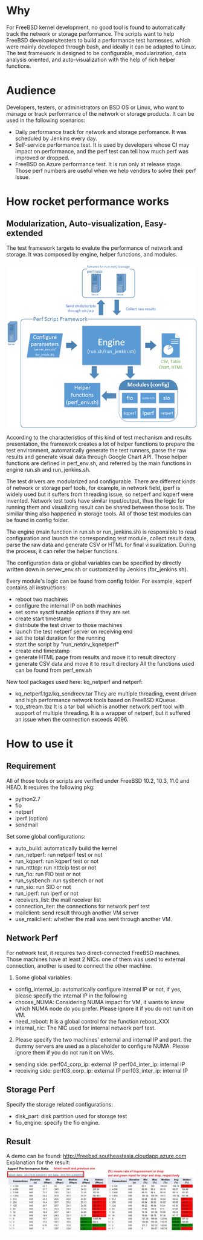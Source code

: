 # Why 
For FreeBSD kernel development, no good tool is found to automatically track the network or storage performance. The scripts want to help FreeBSD developers/testers to build a performance test harnesses, which were mainly developed through bash, and ideally it can be adapted to Linux. The test framework is designed to be configurable, modularization, data analysis oriented, and auto-visualization with the help of rich helper functions.
# Audience
Developers, testers, or administrators on BSD OS or Linux, who want to manage or track performance of the network or storage products. It can be used in the following scenarios:
* Daily performance track for network and storage perfomance. It was scheduled by Jenkins every day.
* Self-service performance test. It is used by developers whose CI may impact on performance, and the perf test can tell how much perf was improved or dropped.
* FreeBSD on Azure performance test. It is run only at release stage. Those perf numbers are useful when we help vendors to solve their perf issue.
# How rocket performance works
## Modularization, Auto-visualization, Easy-extended
The test framework targets to evalute the performance of network and storage. It was composed by engine, helper functions, and modules.

![Overview of framework](doc/framework.png)

According to the characteristics of this kind of test mechanism and results presentation, the framework creates a lot of helper functions to prepare the test environment, automatically generate the test runners, parse the raw results and generate visual data through Google Chart API. Those helper functions are defined in perf_env.sh, and referred by the main functions in engine run.sh and run_jenkins.sh.

The test drivers are modularized and configurable. There are different kinds of network or storage perf tools, for example, in network field, iperf is widely used but it suffers from threading issue, so netperf and kqperf were invented. Network test tools have similar input/output, thus the logic for running them and visualizing result can be shared between those tools. The similiar thing also happened in storage tools. All of those test modules can be found in config folder.

The engine (main function in run.sh or run_jenkins.sh) is responsible to read configuration and launch the corresponding test module, collect result data, parse the raw data and generate CSV or HTML for final visualization. During the process, it can refer the helper functions.

The configuration data or global variables can be specified by directly written down in server_env.sh or customized by Jenkins (for_jenkins.sh).

Every module's logic can be found from config folder. For example, kqperf contains all instructions:
* reboot two machines 
* configure the internal IP on both machines
* set some sysctl tunable options if they are set
* create start timestamp
* distribute the test driver to those machines
* launch the test netperf server on receiving end
* set the total duration for the running
* start the script by "run_netdrv_kqnetperf"
* create end timestamp
* generate HTML page from results and move it to result directory
* generate CSV data and move it to result directory
All the functions used can be found from perf_env.sh

New tool packages used here: kq_netperf and netperf:
* kq_netperf.tgz/kq_sendrecv.tar 
They are multiple threading, event driven and high performance network tools based on FreeBSD KQueue.
* tcp_stream.tbz
It is a tar ball which is another network perf tool with support of multiple threading. It is a wrapper of netperf, but it suffered an issue when the connection exceeds 4096.
# How to use it
## Requirement
All of those tools or scripts are verified under FreeBSD 10.2, 10.3, 11.0 and HEAD. It requires the following pkg:
* python2.7
* fio
* netperf
* iperf (option)
* sendmail

Set some global configurations:
* auto_build:       automatically build the kernel
* run_netperf:      run netperf test or not
* run_kqperf:       run kqperf test or not
* run_ntttcp:       run ntttcip test or not
* run_fio:          run FIO test or not
* run_sysbench:     run sysbench or not
* run_sio:          run SIO or not
* run_iperf:        run iperf or not
* receivers_list:   the mail receiver list
* connection_iter:  the connections for network perf test
* mailclient:       send result through another VM server
* use_mailclient:   whether the mail was sent through another VM.
## Network Perf
For network test, it requires two direct-connected FreeBSD machines. Those machines have at least 2 NICs. one of them was used to external connection, another is used to connect the other machine.
1. Some global variables:
* config_internal_ip:  automatically configure internal IP or not, if yes, please specify the internal IP in the following
* choose_NUMA:         Considering NUMA impact for VM, it wants to know which NUMA node do you prefer. Please ignore it if you do not run it on VM.
* need_reboot:         It is a global control for the function reboot_XXX
* internal_nic:        The NIC used for internal network perf test.
2. Please specify the two machines' external and internal IP and port. the dummy servers are used as a placeholder to configure NUMA. Please ignore them if you do not run it on VMs.
* sending side:
perf04_corp_ip:   external IP
perf04_inter_ip:  internal IP
* receiving side:
perf03_corp_ip:   external IP
perf03_inter_ip:  internal IP

## Storage Perf
Specify the storage related configurations:
* disk_part:      disk partition used for storage test
* fio_engine:     specify the fio engine.
## Result
A demo can be found: http://freebsd.southeastasia.cloudapp.azure.com
Explanation for the result:
![Result explanation](doc/perfresult.jpg)
